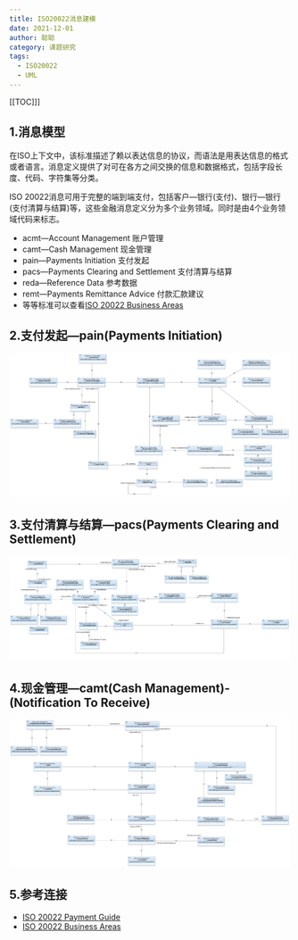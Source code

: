 ```yaml
---
title: ISO20022消息建模
date: 2021-12-01
author: 聪聪
category: 课题研究
tags:
  - ISO20022
  - UML
---
```


[[TOC]]]

## 1.消息模型

在ISO上下文中，该标准描述了赖以表达信息的协议，而语法是用表达信息的格式或者语言。消息定义提供了对可在各方之间交换的信息和数据格式，包括字段长度、代码、字符集等分类。

ISO 20022消息可用于完整的端到端支付，包括客户—银行(支付)、银行—银行(支付清算与结算)等，这些金融消息定义分为多个业务领域。同时是由4个业务领域代码来标志。

+ acmt—Account Management 账户管理
+ camt—Cash Management 现金管理
+ pain—Payments Initiation 支付发起
+ pacs—Payments Clearing and Settlement 支付清算与结算
+ reda—Reference Data 参考数据
+ remt—Payments Remittance Advice 付款汇款建议
+ 等等标准可以查看[ISO 20022 Business Areas](https://www.iso20022.org/sites/default/files/documents/D7/ISO20022_BusinessAreas.pdf)

## 2.支付发起—pain(Payments Initiation)



<a data-fancybox title="image-20211128211942146" href="./files/ISO20022/image-pain-uml.png">![image-20211128211942146](./files/ISO20022/image-pain-uml.png)</a>



## 3.支付清算与结算—pacs(Payments Clearing and Settlement) 

<a data-fancybox title="image-20211128215547133" href="./files/ISO20022/image-pacs-uml.png">![image-20211128215547133](./files/ISO20022/image-pacs-uml.png)</a>





## 4.现金管理—camt(Cash Management)-(Notification To Receive)

<a data-fancybox title="image-20211129111026740" href="./files/ISO20022/image-camt-uml.png">![image-20211129111026740](./files/ISO20022/image-camt-uml.png)</a>

## 5.参考连接
+ [ISO 20022 Payment Guide](https://www.finanssiala.fi/wp-content/uploads/2021/03/ISO20022_Payment_Guide.pdf)
+ [ISO 20022 Business Areas](https://www.iso20022.org/sites/default/files/documents/D7/ISO20022_BusinessAreas.pdf)
